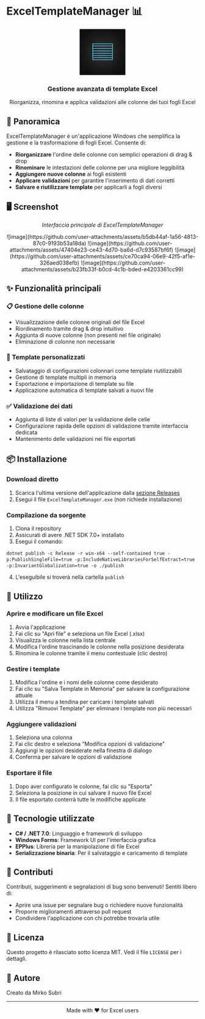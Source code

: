 
# ExcelTemplateManager 📊

<div align="center">
  <img src="generated-icon.png" alt="ExcelTemplateManager Logo" width="120"/>
  <h3>Gestione avanzata di template Excel</h3>
  <p>Riorganizza, rinomina e applica validazioni alle colonne dei tuoi fogli Excel</p>
</div>

## 🌟 Panoramica

ExcelTemplateManager è un'applicazione Windows che semplifica la gestione e la trasformazione di fogli Excel. Consente di:

- **Riorganizzare** l'ordine delle colonne con semplici operazioni di drag & drop
- **Rinominare** le intestazioni delle colonne per una migliore leggibilità
- **Aggiungere nuove colonne** ai fogli esistenti
- **Applicare validazioni** per garantire l'inserimento di dati corretti
- **Salvare e riutilizzare template** per applicarli a fogli diversi

## 🖥️ Screenshot

<div align="center">
  <p><i>Interfaccia principale di ExcelTemplateManager</i></p>
  ![image](https://github.com/user-attachments/assets/b5db44af-1a56-4813-87c0-9193b53a18da)
  ![image](https://github.com/user-attachments/assets/47404e23-ce43-4d70-ba6d-d7c93587bf6f)
  ![image](https://github.com/user-attachments/assets/ce70ca94-06e9-42f5-af1e-326aed038efb)
  ![image](https://github.com/user-attachments/assets/b23fb33f-b0cd-4c1b-bded-e4203361cc99)
</div>

## ✨ Funzionalità principali

### 📋 Gestione delle colonne
- Visualizzazione delle colonne originali del file Excel
- Riordinamento tramite drag & drop intuitivo
- Aggiunta di nuove colonne (non presenti nel file originale)
- Eliminazione di colonne non necessarie

### 🔄 Template personalizzati
- Salvataggio di configurazioni colonnari come template riutilizzabili
- Gestione di template multipli in memoria
- Esportazione e importazione di template su file
- Applicazione automatica di template salvati a nuovi file

### ✅ Validazione dei dati
- Aggiunta di liste di valori per la validazione delle celle
- Configurazione rapida delle opzioni di validazione tramite interfaccia dedicata
- Mantenimento delle validazioni nei file esportati

## 📦 Installazione

### Download diretto
1. Scarica l'ultima versione dell'applicazione dalla [sezione Releases](https://github.com/username/ExcelTemplateManager/releases)
2. Esegui il file `ExcelTemplateManager.exe` (non richiede installazione)

### Compilazione da sorgente
1. Clona il repository
2. Assicurati di avere .NET SDK 7.0+ installato
3. Esegui il comando:
```
dotnet publish -c Release -r win-x64 --self-contained true -p:PublishSingleFile=true -p:IncludeNativeLibrariesForSelfExtract=true -p:InvariantGlobalization=true -o ./publish
```
4. L'eseguibile si troverà nella cartella `publish`

## 📖 Utilizzo

### Aprire e modificare un file Excel
1. Avvia l'applicazione
2. Fai clic su "Apri file" e seleziona un file Excel (.xlsx)
3. Visualizza le colonne nella lista centrale
4. Modifica l'ordine trascinando le colonne nella posizione desiderata
5. Rinomina le colonne tramite il menu contestuale (clic destro)

### Gestire i template
1. Modifica l'ordine e i nomi delle colonne come desiderato
2. Fai clic su "Salva Template in Memoria" per salvare la configurazione attuale
3. Utilizza il menu a tendina per caricare i template salvati
4. Utilizza "Rimuovi Template" per eliminare i template non più necessari

### Aggiungere validazioni
1. Seleziona una colonna
2. Fai clic destro e seleziona "Modifica opzioni di validazione"
3. Aggiungi le opzioni desiderate nella finestra di dialogo
4. Conferma per salvare le opzioni di validazione

### Esportare il file
1. Dopo aver configurato le colonne, fai clic su "Esporta"
2. Seleziona la posizione in cui salvare il nuovo file Excel
3. Il file esportato conterrà tutte le modifiche applicate

## 🔧 Tecnologie utilizzate

- **C# / .NET 7.0**: Linguaggio e framework di sviluppo
- **Windows Forms**: Framework UI per l'interfaccia grafica
- **EPPlus**: Libreria per la manipolazione di file Excel
- **Serializzazione binaria**: Per il salvataggio e caricamento di template

## 🤝 Contributi

Contributi, suggerimenti e segnalazioni di bug sono benvenuti! Sentiti libero di:

- Aprire una issue per segnalare bug o richiedere nuove funzionalità
- Proporre miglioramenti attraverso pull request
- Condividere l'applicazione con chi potrebbe trovarla utile

## 📄 Licenza

Questo progetto è rilasciato sotto licenza MIT. Vedi il file `LICENSE` per i dettagli.

## 👤 Autore

Creato da Mirko Subri

---

<div align="center">
  <p>Made with ❤️ for Excel users</p>
</div>
